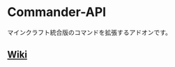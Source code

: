 # Commander-API
マインクラフト統合版のコマンドを拡張するアドオンです。

## [Wiki](https://github.com/191225/Commander-API/wiki)
